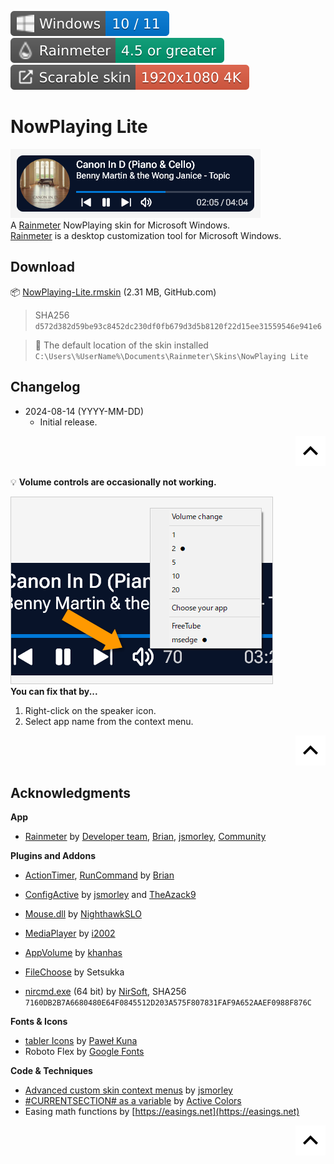 ![Windows](./images/misc/badge-windows10-11.svg) [![Rainmeter](./images/misc/badge-rainmeter45gt.svg)](https://www.rainmeter.net/) ![](./images/misc/badge-scalableskin.svg)  

# NowPlaying Lite
![](./images/nowplaying_lite.png)  
A [Rainmeter](https://www.rainmeter.net/) NowPlaying skin for Microsoft Windows.  
[Rainmeter](https://www.rainmeter.net/) is a desktop customization tool for Microsoft Windows.  

## Download
📦 [NowPlaying-Lite.rmskin](https://github.com/nek7u/NowPlaying-Lite/releases/latest/download/NowPlaying-Lite.rmskin) (2.31 MB, GitHub.com)  
> SHA256 `d572d382d59be93c8452dc230df0fb679d3d5b8120f22d15ee31559546e941e6`  

> 📂 The default location of the skin installed  
> `C:\Users\%UserName%\Documents\Rainmeter\Skins\NowPlaying Lite`  

## Changelog
* 2024-08-14 (YYYY-MM-DD)
  * Initial release.

<p align="right"><a href="#"><img src="./images/misc/arrow_up.svg" width="48" /></a></p>

💡 **Volume controls are occasionally not working.**  

![](./images/choose_app.png)  
**You can fix that by...**  
1. Right-click on the speaker icon.
2. Select app name from the context menu.  

<p align="right"><a href="#"><img src="./images/misc/arrow_up.svg" width="48" /></a></p>

## Acknowledgments
**App**
* [Rainmeter](https://www.rainmeter.net/) by [Developer team](https://github.com/rainmeter), [Brian](https://github.com/brianferguson), [jsmorley](https://github.com/jsmorley), [Community](https://forum.rainmeter.net/)  

**Plugins and Addons**
* [ActionTimer](https://docs.rainmeter.net/manual/plugins/actiontimer/), [RunCommand](https://docs.rainmeter.net/manual/plugins/runcommand/) by [Brian](https://github.com/brianferguson)
* [ConfigActive](https://forum.rainmeter.net/viewtopic.php?t=28720) by [jsmorley](https://github.com/jsmorley) and [TheAzack9](https://github.com/TheAzack9)  
* [Mouse.dll](https://github.com/NighthawkSLO/Mouse.dll) by [NighthawkSLO](https://github.com/NighthawkSLO)
* [MediaPlayer](https://github.com/i2002/RainmeterMediaPlayer) by [i2002](https://github.com/i2002)
* [AppVolume](https://github.com/khanhas/AppVolumePlugin) by [khanhas](https://github.com/khanhas)
* [FileChoose](https://forum.rainmeter.net/viewtopic.php?t=33767) by Setsukka

* [nircmd.exe](https://www.nirsoft.net/utils/nircmd.html) (64 bit) by [NirSoft](https://www.nirsoft.net), SHA256 `7160DB2B7A6680480E64F0845512D203A575F807831FAF9A652AAEF0988F876C`  

**Fonts & Icons**
* [tabler Icons](https://github.com/tabler/tabler-icons) by [Paweł Kuna](https://github.com/codecalm)
* Roboto Flex by [Google Fonts](https://fonts.google.com/?query=Roboto)  

**Code & Techniques**
* [Advanced custom skin context menus](https://forum.rainmeter.net/viewtopic.php?t=20050) by [jsmorley](https://github.com/jsmorley)
* [#CURRENTSECTION# as a variable](https://forum.rainmeter.net/viewtopic.php?t=37787) by [Active Colors](https://www.deviantart.com/activecolors)  
* Easing math functions by [https://easings.net](https://easings.net)

<p align="right"><a href="#"><img src="./images/misc/arrow_up.svg" width="48" /></a></p>
